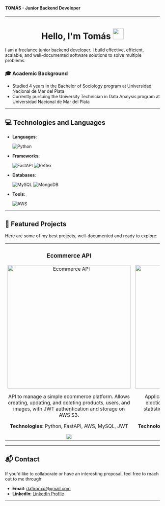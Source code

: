 #### TOMÁS - Junior Backend Developer

---
<h1 align="center"><b> Hello, I'm Tomás </b><img src="https://media.giphy.com/media/hvRJCLFzcasrR4ia7z/giphy.gif" width="35"></h1>

I am a freelance junior backend developer. I build effective, efficient, scalable, and well-documented software solutions to solve multiple problems.

### 🎓 Academic Background
- Studied 4 years in the Bachelor of Sociology program at Universidad Nacional de Mar del Plata  
- Currently pursuing the University Technician in Data Analysis program at Universidad Nacional de Mar del Plata

---

## 💻 Technologies and Languages

- **Languages**:

    ![Python](https://img.shields.io/badge/python-3670A0?style=for-the-badge&logo=python&logoColor=ffdd54)
  
- **Frameworks**:

    ![FastAPI](https://img.shields.io/badge/FastAPI-005571?style=for-the-badge&logo=fastapi)  ![Reflex](https://img.shields.io/badge/R-Reflex-8A2BE2?style=flat-square)
   
- **Databases**:
  
    ![MySQL](https://img.shields.io/badge/mysql-4479A1.svg?style=for-the-badge&logo=mysql&logoColor=white) ![MongoDB](https://img.shields.io/badge/MongoDB-%234ea94b.svg?style=for-the-badge&logo=mongodb&logoColor=white)
    
- **Tools**:

    ![AWS](https://img.shields.io/badge/AWS-%23FF9900.svg?style=for-the-badge&logo=amazon-aws&logoColor=white)

---

## 🚀 Featured Projects

Here are some of my best projects, well-documented and ready to explore:

<table>
<tr>
<td width="50%">
<h3 align="center">Ecommerce API</h3>
<div align="center">
<a href="https://github.com/Dafiron/ecommerce" target="_blank">
<img src="ruta_imagen_1.png" width="400" alt="Ecommerce API">
</a>
<p>
API to manage a simple ecommerce platform. Allows creating, updating, and deleting products, users, and images, with JWT authentication and storage on AWS S3.
</p>
<p><strong>Technologies:</strong> Python, FastAPI, AWS, MySQL, JWT</p>
<a href="https://github.com/Dafiron/ecommerce" target="_blank">
<img src="https://img.shields.io/badge/CODE-0ABAB5?style=for-the-badge&logo=github&logoColor=white">
</a>
</div>
</td>

<td width="50%">
<h3 align="center">Magic-Tricks</h3>
<div align="center">
<a href="https://github.com/tu_usuario/repo_proyecto_2" target="_blank">
<img src="ruta_imagen_2.png" width="400" alt="Magic-Tricks">
</a>
<p>
Application for exit poll counting in university elections, with user creation and preliminary statistics, as well as provisional assignment of representatives.
</p>
<p><strong>Technologies:</strong> FastAPI, Reflex, MySQL y MongoDB</p>
<a href="https://github.com/Dafiron/magic-tricks" target="_blank">
<img src="https://img.shields.io/badge/CODE-0ABAB5?style=for-the-badge&logo=github&logoColor=white">
</a>
</div>
</td>
</tr>
</table>

---

## 📬 Contact

If you'd like to collaborate or have an interesting proposal, feel free to reach out to me through:

- **Email**: [dafironxd@gmail.com](mailto:dafironxd@gmail.com)  
- **LinkedIn**: [LinkedIn Profile](https://www.linkedin.com/in/tom%C3%A1s-vel%C3%A1zquez-nu%C3%B1ez-b388322a1/)  

---
